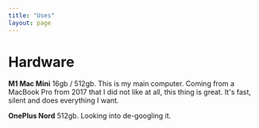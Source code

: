 ```yaml
---
title: "Uses"
layout: page
---
```


# Hardware

**M1 Mac Mini** 16gb / 512gb. This is my main computer. Coming from a MacBook Pro from 2017 that I did not like at all, this thing is great. It's fast, silent and does everything I want.

**OnePlus Nord** 512gb. Looking into de-googling it.
